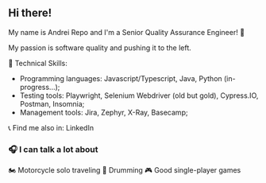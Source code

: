 ## Hi there!

My name is Andrei Repo and I'm a Senior Quality Assurance Engineer! 👋

My passion is software quality and pushing it to the left.

🔧 Technical Skills:
- Programming languages: Javascript/Typescript, Java, Python (in-progress...);
- Testing tools: Playwright, Selenium Webdriver (old but gold), Cypress.IO, Postman, Insomnia;
- Management tools: Jira, Zephyr, X-Ray, Basecamp;

📞 Find me also in:
LinkedIn

### 🎧 I can talk a lot about
🏍️ Motorcycle solo traveling
🎹 Drumming
🎮 Good single-player games

<!---
andreirepo/andreirepo is a ✨ special ✨ repository because its `README.md` (this file) appears on your GitHub profile.
You can click the Preview link to take a look at your changes.
--->
